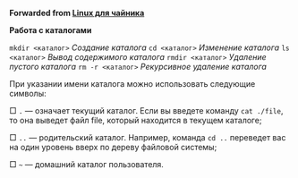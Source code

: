 **Forwarded from [Linux для чайника](https://t.me/os_linux_ru/1177)**

**Работа с каталогами** 

`mkdir <каталог>`  *Создание каталога* 
`cd <каталог>`  *Изменение каталога* 
`ls <каталог>`  *Вывод содержимого каталога* 
`rmdir <каталог>`  *Удаление пустого каталога* 
`rm -r <каталог>`  *Рекурсивное удаление каталога*

При указании имени каталога можно использовать следующие символы: 

□ `.` — означает текущий каталог. Если вы введете команду `cat ./file`, то она выведет файл file, который находится в текущем каталоге; 

□ `..` — родительский каталог. Например, команда `cd ..` переведет вас на один уровень вверх по дереву файловой системы; 

□ `~` — домашний каталог пользователя.